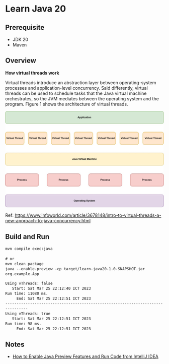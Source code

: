 # Learn Java 20

## Prerequisite

- JDK 20
- Maven

## Overview

__How virtual threads work__

Virtual threads introduce an abstraction layer between operating-system processes and application-level concurrency. Said differently, virtual threads can be used to schedule tasks that the Java virtual machine orchestrates, so the JVM mediates between the operating system and the program. Figure 1 shows the architecture of virtual threads.

![](./images/java-virtual-threads.jpg)

Ref: https://www.infoworld.com/article/3678148/intro-to-virtual-threads-a-new-approach-to-java-concurrency.html


## Build and Run

```
mvn compile exec:java

# or
mvn clean package
java --enable-preview -cp target/learn-java20-1.0-SNAPSHOT.jar org.example.App
```

```
Using vThreads: false
   Start: Sat Mar 25 22:12:40 ICT 2023
Run time: 11080 ms.
     End: Sat Mar 25 22:12:51 ICT 2023
--------------------------------------------------------------------------------
Using vThreads: true
   Start: Sat Mar 25 22:12:51 ICT 2023
Run time: 98 ms.
     End: Sat Mar 25 22:12:51 ICT 2023
```

## Notes

- [How to Enable Java Preview Features and Run Code from IntelliJ IDEA](https://foojay.io/today/how-to-run-project-loom-from-intellij-idea/)
